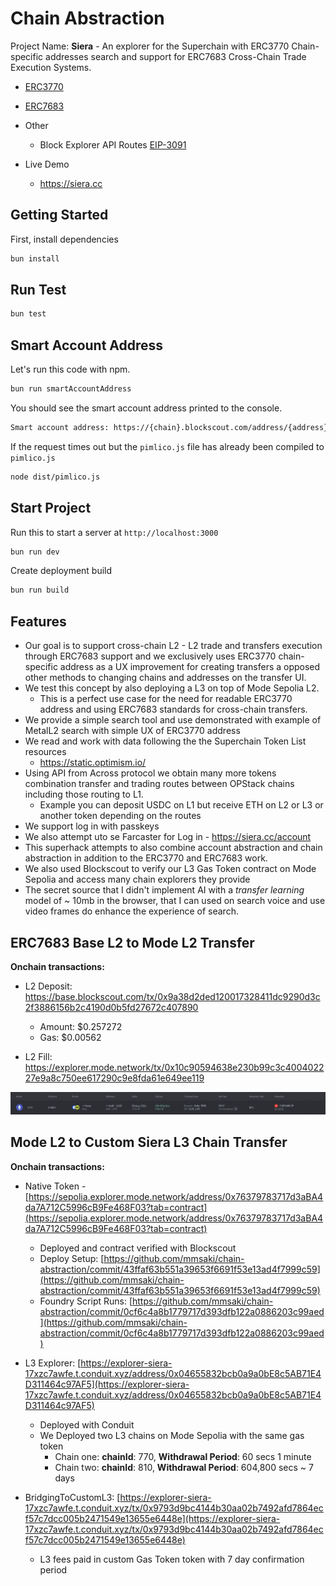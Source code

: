 # Chain Abstraction

Project Name: **Siera** - An explorer for the Superchain with ERC3770 Chain-specific addresses search and support for ERC7683 Cross-Chain Trade Execution Systems.

- [ERC3770](https://eips.ethereum.org/EIPS/eip-3770)
- [ERC7683](https://eips.ethereum.org/EIPS/eip-7683)
- Other

  - Block Explorer API Routes [EIP-3091](https://eips.ethereum.org/EIPS/eip-3091)

- Live Demo
  - https://siera.cc

## Getting Started

First, install dependencies

```sh
bun install
```

## Run Test

```sh
bun test
```

## Smart Account Address

Let's run this code with npm.

```sh
bun run smartAccountAddress
```

You should see the smart account address printed to the console.

```sh
Smart account address: https://{chain}.blockscout.com/address/{address}
```

If the request times out but the `pimlico.js` file has already been compiled to `pimlico.js`

```sh
node dist/pimlico.js
```

## Start Project

Run this to start a server at `http://localhost:3000`

```sh
bun run dev
```

Create deployment build

```sh
bun run build
```

## Features

- Our goal is to support cross-chain L2 - L2 trade and transfers execution through ERC7683 support and we exclusively uses ERC3770 chain-specific address as a UX improvement for creating transfers a opposed other methods to changing chains and addresses on the transfer UI.
- We test this concept by also deploying a L3 on top of Mode Sepolia L2.
  - This is a perfect use case for the need for readable ERC3770 address and using ERC7683 standards for cross-chain transfers.
- We provide a simple search tool and use demonstrated with example of MetalL2 search with simple UX of ERC3770 address
- We read and work with data following the the Superchain Token List resources
  - https://static.optimism.io/
- Using API from Across protocol we obtain many more tokens combination transfer and trading routes between OPStack chains including those routing to L1.
  - Example you can deposit USDC on L1 but receive ETH on L2 or L3 or another token depending on the routes
- We support log in with passkeys
- We also attempt uto se Farcaster for Log in - https://siera.cc/account
- This superhack attempts to also combine account abstraction and chain abstraction in addition to the ERC3770 and ERC7683 work.
- We also used Blockscout to verify our L3 Gas Token contract on Mode Sepolia and access many chain explorers they provide
- The secret source that I didn't implement AI with a _transfer learning_ model of ~ 10mb in the browser, that I can used on search voice and use video frames do enhance the experience of search.

## ERC7683 Base L2 to Mode L2 Transfer

**Onchain transactions:**

- L2 Deposit: https://base.blockscout.com/tx/0x9a38d2ded120017328411dc9290d3c2f3886156b2c4190d0b5fd27672c407890

  - Amount: $0.257272
  - Gas: $0.00562

- L2 Fill: https://explorer.mode.network/tx/0x10c90594638e230b99c3c400402227e9a8c750ee617290c9e8fda61e649ee119

![](./public/L2L2Transfer.png)

## Mode L2 to Custom Siera L3 Chain Transfer

**Onchain transactions:**

- Native Token - [https://sepolia.explorer.mode.network/address/0x76379783717d3aBA4da7A712C5996cB9Fe468F03?tab=contract](https://sepolia.explorer.mode.network/address/0x76379783717d3aBA4da7A712C5996cB9Fe468F03?tab=contract)

  - Deployed and contract verified with Blockscout
  - Deploy Setup: [https://github.com/mmsaki/chain-abstraction/commit/43ffaf63b551a39653f6691f53e13ad4f7999c59](https://github.com/mmsaki/chain-abstraction/commit/43ffaf63b551a39653f6691f53e13ad4f7999c59)
  - Foundry Script Runs: [https://github.com/mmsaki/chain-abstraction/commit/0cf6c4a8b1779717d393dfb122a0886203c99aed](https://github.com/mmsaki/chain-abstraction/commit/0cf6c4a8b1779717d393dfb122a0886203c99aed)

- L3 Explorer: [https://explorer-siera-17xzc7awfe.t.conduit.xyz/address/0x04655832bcb0a9a0bE8c5AB71E4D311464c97AF5](https://explorer-siera-17xzc7awfe.t.conduit.xyz/address/0x04655832bcb0a9a0bE8c5AB71E4D311464c97AF5)

  - Deployed with Conduit
  - We Deployed two L3 chains on Mode Sepolia with the same gas token
    - Chain one: **chainId**: 770, **Withdrawal Period**: 60 secs 1 minute
    - Chain two: **chainId**: 810, **Withdrawal Period**: 604,800 secs ~ 7 days

- BridgingToCustomL3: [https://explorer-siera-17xzc7awfe.t.conduit.xyz/tx/0x9793d9bc4144b30aa02b7492afd7864ecf57c7dcc005b2471549e13655e6448e](https://explorer-siera-17xzc7awfe.t.conduit.xyz/tx/0x9793d9bc4144b30aa02b7492afd7864ecf57c7dcc005b2471549e13655e6448e)

  - L3 fees paid in custom Gas Token token with 7 day confirmation period
